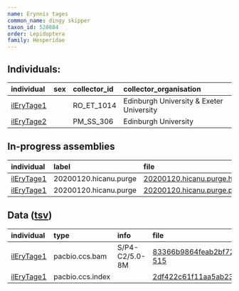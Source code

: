 ```yaml
---
name: Erynnis tages
common_name: dingy skipper
taxon_id: 520884
order: Lepidoptera
family: Hesperidae
---
```


## Individuals:

| individual | sex | collector_id | collector_organisation |
| :--------- | :-: | :----------- | :--------------------- |
| [ilEryTage1](ilEryTage1.md) |  | RO_ET_1014 | Edinburgh University & Exeter University |
| [ilEryTage2](ilEryTage2.md) |  | PM_SS_306 | Edinburgh University |

## In-progress assemblies

| individual | label | file |
| :--------- | :---- | :--- |
| [ilEryTage1](ilEryTage1.md) | 20200120.hicanu.purge | [20200120.hicanu.purge.htig.fasta.gz](https://darwin.cog.sanger.ac.uk/insects/Erynnis_tages/ilEryTage1/assemblies/working/20200120.hicanu.purge/20200120.hicanu.purge.htig.fasta.gz) |
| [ilEryTage1](ilEryTage1.md) | 20200120.hicanu.purge | [20200120.hicanu.purge.prim.fasta.gz](https://darwin.cog.sanger.ac.uk/insects/Erynnis_tages/ilEryTage1/assemblies/working/20200120.hicanu.purge/20200120.hicanu.purge.prim.fasta.gz) |

## Data ([tsv](Erynnis_tages_data.tsv))

| individual | type | info | file |
| :--------- | :--- | :--- | :--- |
| [ilEryTage1](ilEryTage1.md) | pacbio.ccs.bam | S/P4-C2/5.0-8M | [83366b9864feab2bf72e4c0acceeb6ce-515](https://darwin.cog.sanger.ac.uk/insects/Erynnis_tages/ilEryTage1/genomic_data/pacbio/m64089_200108_171510.ccs.bam) |
| [ilEryTage1](ilEryTage1.md) | pacbio.ccs.index |  | [2df422c61f11aa5ab23acc8067b76774](https://darwin.cog.sanger.ac.uk/insects/Erynnis_tages/ilEryTage1/genomic_data/pacbio/m64089_200108_171510.ccs.bam.pbi) |
